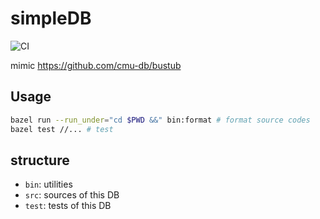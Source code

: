 # simpleDB

![CI](https://github.com/diohabara/simpleDB/workflows/CI/badge.svg)

mimic https://github.com/cmu-db/bustub

## Usage

```sh
bazel run --run_under="cd $PWD &&" bin:format # format source codes
bazel test //... # test
```

## structure

- `bin`: utilities
- `src`: sources of this DB
- `test`: tests of this DB
